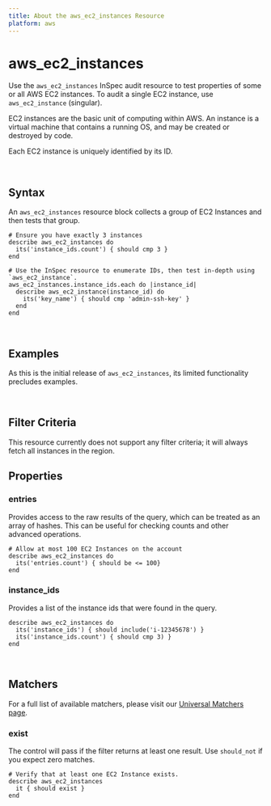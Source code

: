 ```yaml
---
title: About the aws_ec2_instances Resource
platform: aws
---
```


# aws\_ec2\_instances

Use the `aws_ec2_instances` InSpec audit resource to test properties of some or all AWS EC2 instances. To audit a single EC2 instance, use `aws_ec2_instance` (singular).

EC2 instances are the basic unit of computing within AWS.  An instance is a virtual machine that contains a running OS, and may be created or destroyed by code.

Each EC2 instance is uniquely identified by its ID.

<br>

## Syntax

An `aws_ec2_instances` resource block collects a group of EC2 Instances and then tests that group.

    # Ensure you have exactly 3 instances
    describe aws_ec2_instances do
      its('instance_ids.count') { should cmp 3 }
    end

    # Use the InSpec resource to enumerate IDs, then test in-depth using `aws_ec2_instance`.
    aws_ec2_instances.instance_ids.each do |instance_id|
      describe aws_ec2_instance(instance_id) do
        its('key_name') { should cmp 'admin-ssh-key' }
      end 
    end

<br>

## Examples

As this is the initial release of `aws_ec2_instances`, its limited functionality precludes examples.

<br>

## Filter Criteria

This resource currently does not support any filter criteria; it will always fetch all instances in the region.

## Properties

### entries

Provides access to the raw results of the query, which can be treated as an array of hashes. This can be useful for checking counts and other advanced operations.

    # Allow at most 100 EC2 Instances on the account
    describe aws_ec2_instances do
      its('entries.count') { should be <= 100}
    end


### instance_ids

Provides a list of the instance ids that were found in the query.

    describe aws_ec2_instances do
      its('instance_ids') { should include('i-12345678') }
      its('instance_ids.count') { should cmp 3) }
    end

<br>

## Matchers

For a full list of available matchers, please visit our [Universal Matchers page](https://www.inspec.io/docs/reference/matchers/). 

### exist

The control will pass if the filter returns at least one result. Use `should_not` if you expect zero matches.

    # Verify that at least one EC2 Instance exists.
    describe aws_ec2_instances
      it { should exist }
    end   

